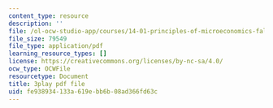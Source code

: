```yaml
---
content_type: resource
description: ''
file: /ol-ocw-studio-app/courses/14-01-principles-of-microeconomics-fall-2018/fe938934133a619ebb6b08ad366fd63c_tCKk22kaZi4.pdf
file_size: 79549
file_type: application/pdf
learning_resource_types: []
license: https://creativecommons.org/licenses/by-nc-sa/4.0/
ocw_type: OCWFile
resourcetype: Document
title: 3play pdf file
uid: fe938934-133a-619e-bb6b-08ad366fd63c
---
```

